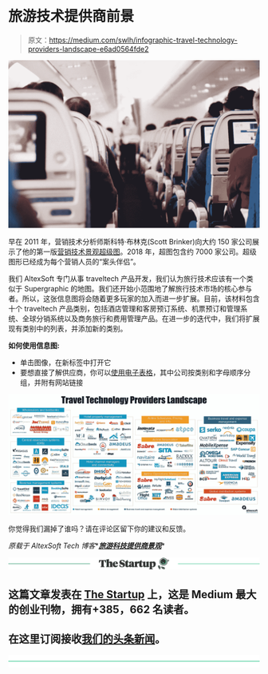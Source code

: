 # 旅游技术提供商前景

> 原文：<https://medium.com/swlh/infographic-travel-technology-providers-landscape-e6ad0564fde2>

![](img/626ca49966880cc1493c0ea09d0df391.png)

早在 2011 年，营销技术分析师斯科特·布林克(Scott Brinker)向大约 150 家公司展示了他的第一版[营销技术景观超级图](https://chiefmartec.com/2018/04/marketing-technology-landscape-supergraphic-2018/)。2018 年，超图包含约 7000 家公司。超级图形已经成为每个营销人员的“案头伴侣”。

我们 AltexSoft 专门从事 traveltech 产品开发，我们认为旅行技术应该有一个类似于 Supergraphic 的地图。我们还开始小范围地了解旅行技术市场的核心参与者。所以，这张信息图将会随着更多玩家的加入而进一步扩展。目前，该材料包含十个 traveltech 产品类别，包括酒店管理和客房预订系统、机票预订和管理系统、全球分销系统以及商务旅行和费用管理产品。在进一步的迭代中，我们将扩展现有类别中的列表，并添加新的类别。

**如何使用信息图:**

*   单击图像，在新标签中打开它
*   要想直接了解供应商，你可以[使用电子表格](https://www.altexsoft.com/infographics/travel-technology-providers-landscape/?utm_source=MediumCom&utm_medium=referral)，其中公司按类别和字母顺序分组，并附有网站链接

![](img/3b46cb6f82556fb85a60c2a05f11cb5e.png)

你觉得我们漏掉了谁吗？请在评论区留下你的建议和反馈。

*原载于 AltexSoft Tech 博客**[***旅游科技提供商景观***](https://www.altexsoft.com/infographics/travel-technology-providers-landscape/?utm_source=MediumCom&utm_medium=referral)*

**[![](img/308a8d84fb9b2fab43d66c117fcc4bb4.png)](https://medium.com/swlh)**

## **这篇文章发表在 [The Startup](https://medium.com/swlh) 上，这是 Medium 最大的创业刊物，拥有+385，662 名读者。**

## **在这里订阅接收[我们的头条新闻](http://growthsupply.com/the-startup-newsletter/)。**

**[![](img/b0164736ea17a63403e660de5dedf91a.png)](https://medium.com/swlh)**